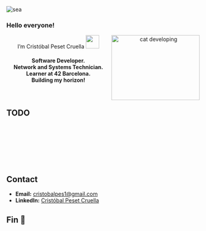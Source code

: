 ![sea](https://github.com/ElPatatin/ElPatatin/assets/43825378/f4a35d29-e52b-4e74-8237-05296f12345b)

### Hello everyone! 

<div align="center">
<img src="https://media.giphy.com/media/v1.Y2lkPTc5MGI3NjExNW5mMW5naWdpbnRtZXFlZTk3dnc1amlmNTliZzRxejhzbjJlejY2eSZlcD12MV9pbnRlcm5hbF9naWZfYnlfaWQmY3Q9Zw/13HBDT4QSTpveU/giphy.gif"
     alt="cat developing" align="right" width="230" height="170">
<div align="center">I’m Cristóbal Peset Cruella <img width="35" src="https://blog.joypixels.com/content/images/2019/06/waving_hand_sign_1024.gif"></div>
<h4 align="center">Software Developer.<br>Network and Systems Technician.<br>Learner at 42 Barcelona.<br>Building my horizon!</h4>
</div><br>

## TODO
<br><br><br><br><br><br>


## Contact
- **Email:**     [cristobalpes1@gmail.com](mailto:cristobalpes1@gmail.com)
- **LinkedIn:**     [Cristóbal Peset Cruella](https://www.linkedin.com/in/cristope/)

## Fin 🥔
